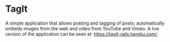 TagIt
================

A simple application that allows posting and tagging of posts; automatically embeds images from the web and video from YouTube and Vimeo.
A live version of the application can be seen at: https://tagit-rails.heroku.com/